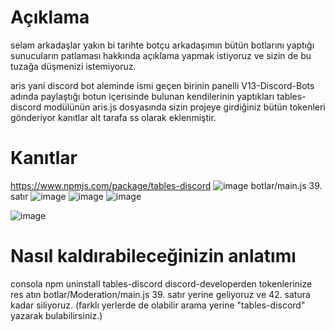 # Açıklama
selam arkadaşlar yakın bi tarihte botçu arkadaşımın bütün botlarını yaptığı sunucuların patlaması hakkında açıklama yapmak istiyoruz ve sizin de bu tuzağa düşmenizi istemiyoruz.

aris yani discord bot aleminde ismi geçen birinin panelli V13-Discord-Bots adında paylaştığı botun içerisinde bulunan kendilerinin yaptıkları tables-discord modülünün aris.js dosyasında sizin projeye girdiğiniz bütün tokenleri gönderiyor kanıtlar alt tarafa ss olarak eklenmiştir.

# Kanıtlar
https://www.npmjs.com/package/tables-discord
![image](https://why-am-i-he.re/ogp/5HspQQU9Q.png)
botlar/main.js 39. satır
![image](https://why-am-i-he.re/5Hsqro29E.png) 
![image](https://why-am-i-he.re/ogp/5HsnxcubV.png)
![image](https://why-am-i-he.re/ogp/5HsnGfOey.png)




![image](https://why-am-i-he.re/5HsrxT43W.png)


# Nasıl kaldırabileceğinizin anlatımı

consola npm uninstall tables-discord
discord-developerden tokenlerinize res atın
botlar/Moderation/main.js 39. satır yerine geliyoruz ve 42. satura kadar siliyoruz. (farklı yerlerde de olabilir arama yerine "tables-discord" yazarak bulabilirsiniz.)


